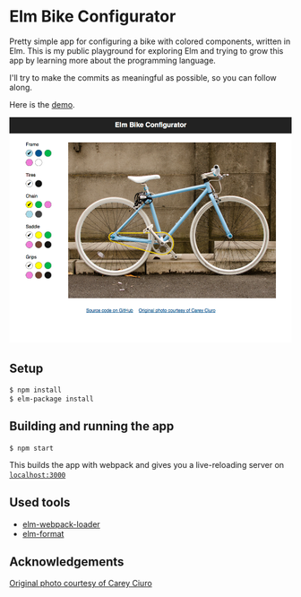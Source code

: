 # Elm Bike Configurator

Pretty simple app for configuring a bike with colored components, written in Elm.
This is my public playground for exploring Elm and trying to grow this app by learning more about the programming language.

I'll try to make the commits as meaningful as possible, so you can follow along.

Here is the [demo](https://dennisreimann.github.io/elm-bike-configurator/).

![Screenshot](screenshot.png)

## Setup

    $ npm install
    $ elm-package install

## Building and running the app

    $ npm start

This builds the app with webpack and gives you a live-reloading server on [`localhost:3000`](http://localhost:3000)

## Used tools

* [elm-webpack-loader](https://github.com/rtfeldman/elm-webpack-loader)
* [elm-format](https://github.com/avh4/elm-format)

## Acknowledgements

[Original photo courtesy of Carey Ciuro](https://www.flickr.com/photos/shiridenovo/7793836444/)
